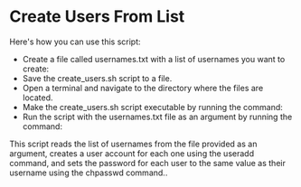 # Create Users From List
Here's how you can use this script:

<ul>
<li>Create a file called usernames.txt with a list of usernames you want to create:</li>
<li>Save the create_users.sh script to a file.</li>
<li>Open a terminal and navigate to the directory where the files are located.</li>
<li>Make the create_users.sh script executable by running the command:</li>
<li>Run the script with the usernames.txt file as an argument by running the command:</li>
</ul>
<p>This script reads the list of usernames from the file provided as an argument, 
creates a user account for each one using the useradd command, and sets the password for each user to the same value as their username using the chpasswd command..
<p>
